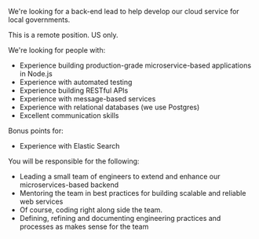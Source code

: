 We're looking for a back-end lead to help develop our cloud service for local governments. 

This is a remote position. US only.

We're looking for people with:

* Experience building production-grade microservice-based applications in Node.js
* Experience with automated testing 
* Experience building RESTful APIs
* Experience with message-based services
* Experience with relational databases (we use Postgres)
* Excellent communication skills

Bonus points for:
* Experience with Elastic Search


You will be responsible for the following:
* Leading a small team of engineers to extend and enhance our microservices-based backend
* Mentoring the team in best practices for building scalable and reliable web services
* Of course, coding right along side the team.
* Defining, refining and documenting engineering practices and processes 
as makes sense for the team








